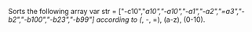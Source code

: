Sorts the following array var str = ["-c10","*a10","-a10","-a1","-a2","=a3","-b2","-b100","-b23","-b99"] according to (*, -, =), (a-z), (0-10).
